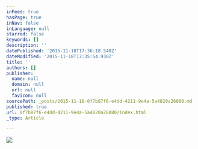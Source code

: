 ```yaml
---
inFeed: true
hasPage: true
inNav: false
inLanguage: null
starred: false
keywords: []
description: ''
datePublished: '2015-11-18T17:36:18.540Z'
dateModified: '2015-11-18T17:35:54.930Z'
title: ''
authors: []
publisher:
  name: null
  domain: null
  url: null
  favicon: null
sourcePath: _posts/2015-11-18-0f7b87f6-e4dd-4211-9e4a-5a4820a26080.md
published: true
url: 0f7b87f6-e4dd-4211-9e4a-5a4820a26080/index.html
_type: Article

---
```

![](https://the-grid-user-content.s3-us-west-2.amazonaws.com/2f6630cb-8d36-4667-b0d5-1138fa563bb6.jpg)
